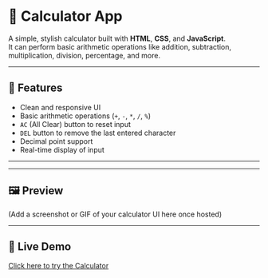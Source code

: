 # 🧮 Calculator App

A simple, stylish calculator built with **HTML**, **CSS**, and **JavaScript**.  
It can perform basic arithmetic operations like addition, subtraction, multiplication, division, percentage, and more.

---

## 🚀 Features
- Clean and responsive UI
- Basic arithmetic operations (`+`, `-`, `*`, `/`, `%`)
- `AC` (All Clear) button to reset input
- `DEL` button to remove the last entered character
- Decimal point support
- Real-time display of input

---


---

## 🖼️ Preview
(Add a screenshot or GIF of your calculator UI here once hosted)

---

## 🔗 Live Demo
[Click here to try the Calculator](tharanitamilpandithan-dev-calculator.netlify.app)
